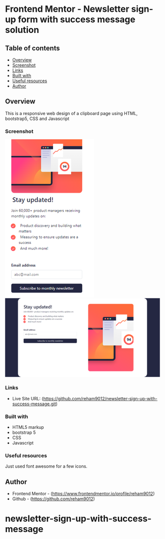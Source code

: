 # Frontend Mentor - Newsletter sign-up form with success message solution

## Table of contents

- [Overview](#overview)
- [Screenshot](#screenshot)
- [Links](#links)
- [Built with](#built-with)
- [Useful resources](#useful-resources)
- [Author](#author)

## Overview

This is a responsive web design of a clipboard page using HTML, bootstrap5, CSS and Javascript

### Screenshot

![](Newsletter%20sign-up%20form%20with%20success%20message%20mobile%20-%20.png)
![](Newsletter%20sign-up%20form%20with%20success%20message%20desktop%20-%20.png)

### Links

- Live Site URL: (https://github.com/reham9012/newsletter-sign-up-with-success-message.git)

### Built with

- HTML5 markup
- bootstrap 5
- CSS
- Javascript

### Useful resources

Just used font awesome for a few icons.

## Author

- Frontend Mentor - (https://www.frontendmentor.io/profile/reham9012)
- Github - (https://github.com/reham9012)
# newsletter-sign-up-with-success-message
